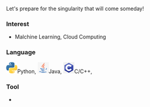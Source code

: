 Let's prepare for the  singularity that will come someday!

### Interest
- Malchine Learning, Cloud Computing

### Language
<img src="img/Python-logo-notext.png" width="30" height="30">Python, <img src="img/Java-logo-notext.png" width="30" height="30">Java, <img src="img/C-logo-notext.png" width="30" height="30">C/C++, 

### Tool
- 

<!--
**KoreanLeeChangHyun/KoreanLeeChangHyun** is a ✨ _special_ ✨ repository because its `README.md` (this file) appears on your GitHub profile.

Here are some ideas to get you started:

- 🔭 I’m currently working on ...
- 🌱 I’m currently learning ...
- 👯 I’m looking to collaborate on ...
- 🤔 I’m looking for help with ...
- 💬 Ask me about ...
- 📫 How to reach me: ...
- 😄 Pronouns: ...
- ⚡ Fun fact: ...
-->
